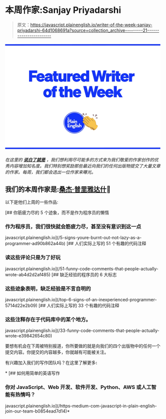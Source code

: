 # 本周作家:Sanjay Priyadarshi

> 原文：<https://javascript.plainenglish.io/writer-of-the-week-sanjay-priyadarshi-64d1068691a?source=collection_archive---------21----------------------->

![](img/424e9f774c4772306ed63071aba29679.png)

*在这里的* [***说白了就是***](https://plainenglish.io) *，我们想利用尽可能多的方式来为我们敬爱的作家创作的优秀内容增加知名度。我们特别想奖励那些最近向我们的任何出版物提交了大量文章的作家。每周，我们都会选出一位作家来曝光。*

## 我们的本周作家是:[桑杰·普里雅达什](https://sanjay-priyadarshi.medium.com/)🎉

以下是他们上周的一些作品:

[](/5-signs-youre-burnt-out-not-lazy-as-a-programmer-ad90b862a44b) [## 你筋疲力尽的 5 个迹象，而不是作为程序员的懒惰

### 作为程序员，我们很快就会筋疲力尽，甚至没有意识到这一点

javascript.plainenglish.io](/5-signs-youre-burnt-out-not-lazy-as-a-programmer-ad90b862a44b) [](/51-funny-code-comments-that-people-actually-wrote-ab4d2d2af485) [## 人们实际上写的 51 个有趣的代码注释

### 读这些评论只是为了好玩

javascript.plainenglish.io](/51-funny-code-comments-that-people-actually-wrote-ab4d2d2af485) [](/top-6-signs-of-an-inexperienced-programmer-5714d22e2b09) [## 缺乏经验的程序员的 6 大标志

### 这些迹象表明，缺乏经验是不言自明的

javascript.plainenglish.io](/top-6-signs-of-an-inexperienced-programmer-5714d22e2b09) [](/33-funny-code-comments-that-people-actually-wrote-e39842654c80) [## 人们实际上写的 33 个有趣的代码注释

### 这些注释存在于代码库中的某个地方。

javascript.plainenglish.io](/33-funny-code-comments-that-people-actually-wrote-e39842654c80) 

要想有机会在下周被特别报道，你所要做的就是向我们的四个出版物中的任何一个提交内容。你提交的内容越多，你就越有可能被关注。

有兴趣加入我们的写作团队吗？在这里了解更多[](/https-medium-com-javascript-in-plain-english-join-our-team-b0854ead7d14)**:**

*[](/https-medium-com-javascript-in-plain-english-join-our-team-b0854ead7d14) [## 如何用简单的英语写作

### 你对 JavaScript、Web 开发、软件开发、Python、AWS 或人工智能有热情吗？

javascript.plainenglish.io](/https-medium-com-javascript-in-plain-english-join-our-team-b0854ead7d14)*